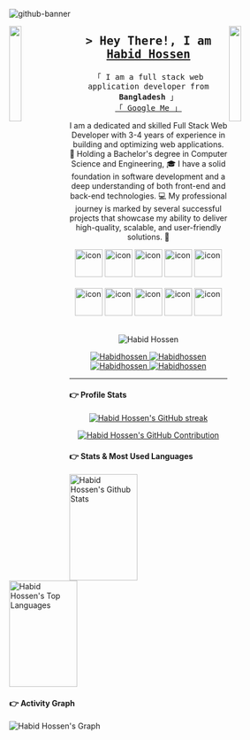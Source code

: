![github-banner](https://github.com/Habidhossen/Habidhossen/assets/85643435/78e862ab-af22-42f4-ac3d-8972571aec2b)

<!-- Intro  -->
<img align="left" src="https://user-images.githubusercontent.com/65187002/144930161-2f783401-8d27-4fdf-a2f7-cc0ba32f1f1f.gif" width="21%" style="display:inline;">
<img align="right" src="https://user-images.githubusercontent.com/65187002/144930161-2f783401-8d27-4fdf-a2f7-cc0ba32f1f1f.gif" width="21%" style="display:inline;">

<!-- Intro  -->
<h2 align="center">
        <samp>&gt; Hey There!, I am
                <b><a target="_blank" href="https://habidhossen.netlify.app/">Habid Hossen</a></b>
        </samp>
</h2>

<p align="center">
<samp>
「 I am a full stack web application developer from <b>Bangladesh</b> 」
<br>
<a href="https://www.google.com/search?q=Habid+Hossen">「 Google Me 」</a>
<br>
</samp>
</p>

<p align="center">I am a dedicated and skilled Full Stack Web Developer with 3-4 years of experience in building and optimizing web applications. 🎯 Holding a Bachelor's degree in Computer Science and Engineering, 🎓 I have a solid foundation in software development and a deep understanding of both front-end and back-end technologies. 💻 My professional journey is marked by several successful projects that showcase my ability to deliver high-quality, scalable, and user-friendly solutions. 🚀</p>

<div align="center">
  <img src="https://techstack-generator.vercel.app/js-icon.svg" alt="icon" width="50" height="50" />
  <img src="https://techstack-generator.vercel.app/react-icon.svg" alt="icon" width="50" height="50" />
  <img src="https://techstack-generator.vercel.app/ts-icon.svg" alt="icon" width="50" height="50" />
  <img src="https://techstack-generator.vercel.app/redux-icon.svg" alt="icon"width="50" height="50" />
  <img src="https://techstack-generator.vercel.app/python-icon.svg" alt="icon" width="50" height="50" />
</div>
<br>
<div align="center">
  <img src="https://techstack-generator.vercel.app/graphql-icon.svg" alt="icon" width="50" height="50" />
  <img src="https://techstack-generator.vercel.app/aws-icon.svg" alt="icon" width="50" height="50" />
  <img src="https://techstack-generator.vercel.app/restapi-icon.svg" alt="icon" width="50" height="50" />
  <img src="https://techstack-generator.vercel.app/github-icon.svg" alt="icon" width="50" height="50" />
  <img src="https://techstack-generator.vercel.app/mysql-icon.svg" alt="icon" width="50" height="50" />
</div>
<br>

<p align="center"> 
<img src="https://komarev.com/ghpvc/?username=habidhossen&color=blueviolet&style=flat" alt="Habid Hossen" /> 
</p>

<p align="center">
 <a href="https://habidhossen.netlify.app/" target="blank">
  <img src="https://img.shields.io/badge/Portfolio-DC143C?style=for-the-badge&logo=medium&logoColor=white" alt="Habidhossen" />
 </a>
 <a href="https://www.linkedin.com/in/habidhossen" target="_blank">
  <img src="https://img.shields.io/badge/LinkedIn-0077B5?style=for-the-badge&logo=linkedin&logoColor=white" alt="Habidhossen"/>
 </a>
 <a href="https://facebook.com/habidhossen" target="_blank">
  <img src="https://img.shields.io/badge/Facebook-20BEFF?&style=for-the-badge&logo=facebook&logoColor=white" alt="Habidhossen"  />
  </a>
 <a href="mailto:habidhossen2@gmail.com" target="_blank">
  <img src="https://img.shields.io/badge/Gmail-ea4335?&style=for-the-badge&logo=gmail&logoColor=white" alt="Habidhossen"  />
  </a>
</p>
<hr/>

#### 👉 Profile Stats

<p align="center">
  <a href="https://github.com/Habidhossen">
    <img src="https://github-readme-streak-stats.herokuapp.com/?user=Habidhossen&theme=radical&border=7F3FBF&background=0D1117" alt="Habid Hossen's GitHub streak"/>
  </a>
</p>

<p align="center">
  <a href="https://github.com/Habidhossen">
    <img src="https://github-profile-summary-cards.vercel.app/api/cards/profile-details?username=Habidhossen&theme=radical" alt="Habid Hossen's GitHub Contribution"/>
  </a>
</p>

#### 👉 Stats & Most Used Languages

<a> 
    <a href="https://github.com/Habidhossen"><img alt="Habid Hossen's Github Stats" src="https://denvercoder1-github-readme-stats.vercel.app/api?username=Habidhossen&show_icons=true&count_private=true&theme=react&border_color=7F3FBF&bg_color=0D1117&title_color=F85D7F&icon_color=F8D866" height="192px" width="49.5%"/></a>
  <a href="https://github.com/Habidhossen"><img alt="Habid Hossen's Top Languages" src="https://denvercoder1-github-readme-stats.vercel.app/api/top-langs/?username=Habidhossen&langs_count=8&layout=compact&theme=react&border_color=7F3FBF&bg_color=0D1117&title_color=F85D7F&icon_color=F8D866" height="192px" width="49.5%"/></a>
  <br/>
</a>

#### 👉 Activity Graph

![Habid Hossen's Graph](https://github-readme-activity-graph.vercel.app/graph?username=Habidhossen&custom_title=Habid%20Hossen's%20GitHub%20Activity%20Graph&bg_color=0D1117&color=7F3FBF&line=7F3FBF&point=7F3FBF&area_color=FFFFFF&title_color=FFFFFF&area=true)
